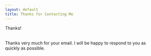 ```yaml
---
layout: default
title: Thanks for Contacting Me
---
```


Thanks!
######

Thanks very much for your email. I will be happy to respond to you as quickly as possible.
